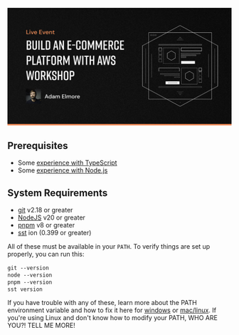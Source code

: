 <a href="https://www.proaws.dev/events/build-an-e-commerce-platform-with-aws-workshop-ki3t9"><img src="./banner.png" /></a>

## Prerequisites

- Some [experience with TypeScript](https://www.totaltypescript.com/tutorials)
- Some [experience with Node.js](https://nodejs.dev/en/learn)

## System Requirements

- [git][git] v2.18 or greater
- [NodeJS][node] v20 or greater
- [pnpm][pnpm] v8 or greater
- [sst][sst] ion (0.399 or greater)

All of these must be available in your `PATH`. To verify things are set up
properly, you can run this:

```shell
git --version
node --version
pnpm --version
sst version
```

If you have trouble with any of these, learn more about the PATH environment
variable and how to fix it here for [windows][win-path] or [mac/linux][mac-path].
If you're using Linux and don't know how to modify your PATH, WHO ARE YOU?! TELL ME MORE!


<!-- prettier-ignore-start -->
[pnpm]: https://pnpm.io/
[sst]: https://ion.sst.dev/
[node]: https://nodejs.org
[git]: https://git-scm.com/
[win-path]: https://www.howtogeek.com/118594/how-to-edit-your-system-path-for-easy-command-line-access/
[mac-path]: http://stackoverflow.com/a/24322978/971592
<!-- prettier-ignore-end -->


